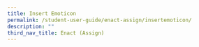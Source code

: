 ```yaml
---
title: Insert Emoticon
permalink: /student-user-guide/enact-assign/insertemoticon/
description: ""
third_nav_title: Enact (Assign)
---
```

